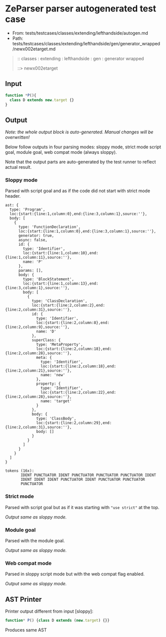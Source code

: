 # ZeParser parser autogenerated test case

- From: tests/testcases/classes/extending/lefthandside/autogen.md
- Path: tests/testcases/classes/extending/lefthandside/gen/generator_wrapped/newx002etarget.md

> :: classes : extending : lefthandside : gen : generator wrapped
>
> ::> newx002etarget

## Input


`````js
function *P(){
  class D extends new.target {}
}
`````

## Output

_Note: the whole output block is auto-generated. Manual changes will be overwritten!_

Below follow outputs in four parsing modes: sloppy mode, strict mode script goal, module goal, web compat mode (always sloppy).

Note that the output parts are auto-generated by the test runner to reflect actual result.

### Sloppy mode

Parsed with script goal and as if the code did not start with strict mode header.

`````
ast: {
  type: 'Program',
  loc:{start:{line:1,column:0},end:{line:3,column:1},source:''},
  body: [
    {
      type: 'FunctionDeclaration',
      loc:{start:{line:1,column:0},end:{line:3,column:1},source:''},
      generator: true,
      async: false,
      id: {
        type: 'Identifier',
        loc:{start:{line:1,column:10},end:{line:1,column:11},source:''},
        name: 'P'
      },
      params: [],
      body: {
        type: 'BlockStatement',
        loc:{start:{line:1,column:13},end:{line:3,column:1},source:''},
        body: [
          {
            type: 'ClassDeclaration',
            loc:{start:{line:2,column:2},end:{line:2,column:31},source:''},
            id: {
              type: 'Identifier',
              loc:{start:{line:2,column:8},end:{line:2,column:9},source:''},
              name: 'D'
            },
            superClass: {
              type: 'MetaProperty',
              loc:{start:{line:2,column:18},end:{line:2,column:28},source:''},
              meta: {
                type: 'Identifier',
                loc:{start:{line:2,column:18},end:{line:2,column:21},source:''},
                name: 'new'
              },
              property: {
                type: 'Identifier',
                loc:{start:{line:2,column:22},end:{line:2,column:28},source:''},
                name: 'target'
              }
            },
            body: {
              type: 'ClassBody',
              loc:{start:{line:2,column:29},end:{line:2,column:31},source:''},
              body: []
            }
          }
        ]
      }
    }
  ]
}

tokens (16x):
       IDENT PUNCTUATOR IDENT PUNCTUATOR PUNCTUATOR PUNCTUATOR IDENT
       IDENT IDENT IDENT PUNCTUATOR IDENT PUNCTUATOR PUNCTUATOR
       PUNCTUATOR
`````

### Strict mode

Parsed with script goal but as if it was starting with `"use strict"` at the top.

_Output same as sloppy mode._

### Module goal

Parsed with the module goal.

_Output same as sloppy mode._

### Web compat mode

Parsed in sloppy script mode but with the web compat flag enabled.

_Output same as sloppy mode._

## AST Printer

Printer output different from input [sloppy]:

````js
function* P() {class D extends (new.target) {}}
````

Produces same AST
